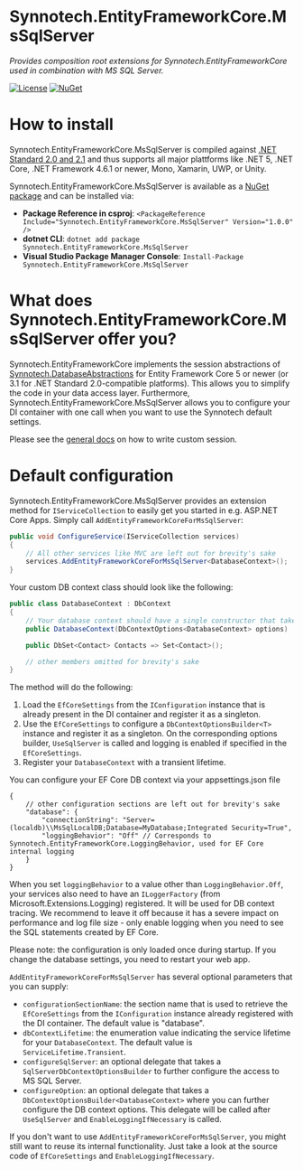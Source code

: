 # Synnotech.EntityFrameworkCore.MsSqlServer

*Provides composition root extensions for Synnotech.EntityFrameworkCore used in combination with MS SQL Server.*

[![License](https://img.shields.io/badge/License-MIT-green.svg?style=for-the-badge)](https://github.com/Synnotech-AG/Synnotech.EntityFrameworkCore/blob/main/LICENSE)
[![NuGet](https://img.shields.io/badge/NuGet-1.0.0-blue.svg?style=for-the-badge)](https://www.nuget.org/packages/Synnotech.EntityFrameworkCore.MsSqlServer/)

# How to install

Synnotech.EntityFrameworkCore.MsSqlServer is compiled against [.NET Standard 2.0 and 2.1](https://docs.microsoft.com/en-us/dotnet/standard/net-standard) and thus supports all major plattforms like .NET 5, .NET Core, .NET Framework 4.6.1 or newer, Mono, Xamarin, UWP, or Unity.

Synnotech.EntityFrameworkCore.MsSqlServer is available as a [NuGet package](https://www.nuget.org/packages/Synnotech.EntityFrameworkCore.MsSqlServer/) and can be installed via:

- **Package Reference in csproj**: `<PackageReference Include="Synnotech.EntityFrameworkCore.MsSqlServer" Version="1.0.0" />`
- **dotnet CLI**: `dotnet add package Synnotech.EntityFrameworkCore.MsSqlServer`
- **Visual Studio Package Manager Console**: `Install-Package Synnotech.EntityFrameworkCore.MsSqlServer`

# What does Synnotech.EntityFrameworkCore.MsSqlServer offer you?

Synnotech.EntityFrameworkCore implements the session abstractions of [Synnotech.DatabaseAbstractions](https://github.com/Synnotech-AG/Synnotech.DatabaseAbstractions) for Entity Framework Core 5 or newer (or 3.1 for .NET Standard 2.0-compatible platforms). This allows you to simplify the code in your data access layer. Furthermore, Synnotech.EntityFrameworkCore.MsSqlServer allows you to configure your DI container with one call when you want to use the Synnotech default settings.

Please see the [general docs](https://github.com/Synnotech-AG/Synnotech.EntityFrameworkCore/blob/main/readme.md) on how to write custom session.

# Default configuration

Synnotech.EntityFrameworkCore.MsSqlServer provides an extension method for `IServiceCollection` to easily get you started in e.g. ASP.NET Core Apps. Simply call `AddEntityFrameworkCoreForMsSqlServer`:

```csharp
public void ConfigureService(IServiceCollection services)
{
    // All other services like MVC are left out for brevity's sake 
    services.AddEntityFrameworkCoreForMsSqlServer<DatabaseContext>();
}
```

Your custom DB context class should look like the following:

```csharp
public class DatabaseContext : DbContext
{
    // Your database context should have a single constructor that takes options
    public DatabaseContext(DbContextOptions<DatabaseContext> options) : base (options) { }

    public DbSet<Contact> Contacts => Set<Contact>();

    // other members omitted for brevity's sake
}
```

The method will do the following:

1. Load the `EfCoreSettings` from the `IConfiguration` instance that is already present in the DI container and register it as a singleton.
1. Use the `EfCoreSettings` to configure a `DbContextOptionsBuilder<T>` instance and register it as a singleton. On the corresponding options builder, `UseSqlServer` is called and logging is enabled if specified in the `EfCoreSettings`.
1. Register your `DatabaseContext` with a transient lifetime.

You can configure your EF Core DB context via your appsettings.json file

```jsonc
{
    // other configuration sections are left out for brevity's sake
    "database": {
        "connectionString": "Server=(localdb)\\MsSqlLocalDB;Database=MyDatabase;Integrated Security=True",
        "loggingBehavior": "Off" // Corresponds to Synnotech.EntityFrameworkCore.LoggingBehavior, used for EF Core internal logging 
    }
}
```

When you set `loggingBehavior` to a value other than `LoggingBehavior.Off`, your services also need to have an `ILoggerFactory` (from Microsoft.Extensions.Logging) registered. It will be used for DB context tracing. We recommend to leave it off because it has a severe impact on performance and log file size - only enable logging when you need to see the SQL statements created by EF Core.

Please note: the configuration is only loaded once during startup. If you change the database settings, you need to restart your web app.

`AddEntityFrameworkCoreForMsSqlServer` has several optional parameters that you can supply:

- `configurationSectionName`: the section name that is used to retrieve the `EfCoreSettings` from the `IConfiguration` instance already registered with the DI container. The default value is "database".
- `dbContextLifetime`: the enumeration value indicating the service lifetime for your `DatabaseContext`. The default value is `ServiceLifetime.Transient`.
- `configureSqlServer`: an optional delegate that takes a `SqlServerDbContextOptionsBuilder` to further configure the access to MS SQL Server.
- `configureOption`: an optional delegate that takes a `DbContextOptionsBuilder<DatabaseContext>` where you can further configure the DB context options. This delegate will be called after `UseSqlServer` and `EnableLoggingIfNecessary` is called.

If you don't want to use `AddEntityFrameworkCoreForMsSqlServer`, you might still want to reuse its internal functionality. Just take a look at the source code of `EfCoreSettings` and `EnableLoggingIfNecessary`.